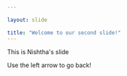 ```yaml
---
	
layout: slide
	
title: "Welcome to our second slide!"
---
```

	
This is Nishtha's slide
	
Use the left arrow to go back!
